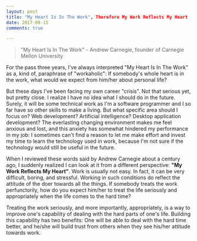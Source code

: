 ```yaml
---
layout: post
title: "My Heart Is In The Work", Therefore My Work Reflects My Heart
date: 2017-08-15
comments: true

---
```


> "My Heart Is In The Work" - Andrew Carnegie, founder of Carnegie Mellon University

For the pass three years, I've always interpreted "My Heart Is In The Work" as a, kind of, paraphrase of "workaholic": If somebody's whole heart is in the work, what would we expect from him/her about personal life?

But these days I've been facing my own career "crisis". Not that serious yet, but pretty close. I realize I have no idea what I should do in the future. Surely, it will be some technical work as I'm a software programmer and I so far have so other skills to make a living. But what specific area should I focus on? Web development? Artificial intelligence? Desktop application development? The everlasting changing environment makes me feel anxious and lost, and this anxiety has somewhat hindered my performance in my job: I sometimes can't find a reason to let me make effort and invest my time to learn the technology used in work, because I'm not sure if the technology would still be useful in the future.

When I reviewed these words said by Andrew Carnegie about a century ago, I suddenly realized I can look at it from a different perspective: **"My Work Reflects My Heart"**. Work is usually not easy. In fact, it can be very difficult, boring, and stressful. Working in such conditions do reflect the attitude of the doer towards all the things. If somebody treats the work perfunctorily, how do you expect him/her to treat the life seriously and appropriately when the life comes to the hard time?

Treating the work seriously, and more importantly, appropriately, is a way to improve one's capability of dealing with the hard parts of one's life. Building this capability has two benefits: One will be able to deal with the hard time better, and he/she will build trust from others when they see his/her attitude towards work.
